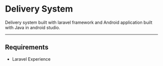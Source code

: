 # Delivery System
Delivery system built with laravel framework and Android application built with Java in android studio.

---

## Requirements
* Laravel Experience
